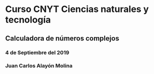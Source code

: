 # Curso CNYT Ciencias naturales y tecnología
## Calculadora de números complejos
### 4 de Septiembre del 2019
### Juan Carlos Alayón Molina
